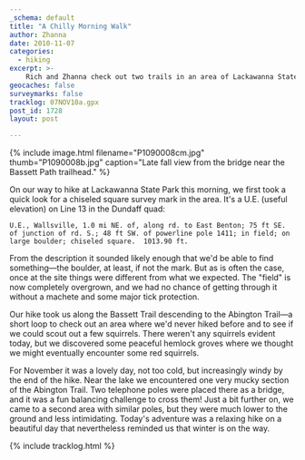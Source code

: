 ```yaml
---
_schema: default
title: "A Chilly Morning Walk"
author: Zhanna
date: 2010-11-07
categories:
  - hiking
excerpt: >- 
    Rich and Zhanna check out two trails in an area of Lackawanna State Park that's new to them.
geocaches: false
surveymarks: false
tracklog: 07NOV10a.gpx
post_id: 1728
layout: post

---
```


{% include image.html filename="P1090008cm.jpg" thumb="P1090008b.jpg" caption="Late fall view from the bridge near the Bassett Path trailhead." %}

On our way to hike at Lackawanna State Park this morning, we first took a quick look for a chiseled square survey mark in the area. It's a U.E. (useful elevation) on Line 13 in the Dundaff quad:

```U.E., Wallsville, 1.0 mi NE. of, along rd. to East Benton; 75 ft SE. of junction of rd. S.; 48 ft SW. of powerline pole 1411; in field; on large boulder; chiseled square.  1013.90 ft.```

From the description it sounded likely enough that we'd be able to find something—the boulder, at least, if not the mark. But as is often the case, once at the site things were different from what we expected.  The "field" is now completely overgrown, and we had no chance of getting through it without a machete and some major tick protection.

Our hike took us along the Bassett Trail descending to the Abington Trail—a short loop to check out an area where we'd never hiked before and to see if we could scout out a few squirrels.  There weren't any squirrels evident today, but we discovered some peaceful hemlock groves where we thought we might eventually encounter some red squirrels.  

For November it was a lovely day, not too cold, but increasingly windy by the end of the hike.  Near the lake we encountered one very mucky section of the Abington Trail.  Two telephone poles were placed there as a bridge, and it was a fun balancing challenge to cross them! Just a bit further on, we came to a second area with similar poles, but they were much lower to the ground and less intimidating.  Today's adventure was a relaxing hike on a beautiful day that nevertheless reminded us that winter is on the way.

{% include tracklog.html %}